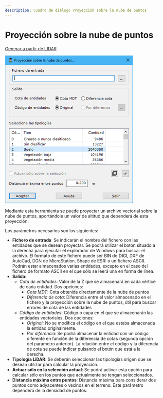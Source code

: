 ```yaml
---
description: Cuadro de diálogo Proyección sobre la nube de puntos
---
```


# Proyección sobre la nube de puntos

[Generar a partir de LIDAR](../../fichas-de-herramientas/ficha-de-herramientas-archivos-lidar/calcular-a-partir-de-lidar.md)

![Cuadro de di&#xE1;logo Proyecci&#xF3;n sobre la nube de puntos](../../../.gitbook/assets/image%20%28140%29.png)

Mediante esta herramienta se puede proyectar un archivo vectorial sobre la nube de puntos, aportándole un valor de altitud que dependerá de esta proyección.

Los parámetros necesarios son los siguientes:

* **Fichero de entrada**: Se indicarán el nombre del fichero con las entidades que se desean proyectar. Se podrá utilizar el botón situado a la derecha para ejecutar el explorador de Windows para buscar el archivo. El formato de este fichero puede ser BIN de DIGI, DXF de AutoCad, DGN de MicroStation, Shape de ESRI o un fichero ASCII. Podrán estar almacenados varias entidades, excepto en el caso del fichero de formato ASCII en el que sólo se leerá una en forma de línea.
* **Salida**:
  * _Cota de entidades_: Valor de la Z que se almacenará en cada vértice de cada entidad. Dos opciones:
    * _Cota MDT_: Cota obtenida directamente de la nube de puntos
    * _Diferencia de cota_: Diferencia entre el valor almacenado en el fichero y la proyección sobre la nube de puntos, útil para buscar errores de cota de las entidades
  * _Código de entidades_: Código o capa en el que se almacenarán las entidades vectoriales. Dos opciones:
    * _Original_: No se modifica el código en el que estaba almacenada la entidad originalmente.
    * _Por diferencia_: Se podrá almacenar la entidad con un código diferente en función de la diferencia de cotas \(segunda opción del parámetro anterior\). La relación entre el código y la diferencia de cota se puede indicar pulsando el botón que está a la derecha.
* **Tipología LiDAR**: Se deberán seleccionar las tipologías origen que se desean utilizar para calcular la proyección.
* **Actuar sólo en la selección actual**: Se podrá activar esta opción para calcular sólo en los puntos que actualmente se tengan seleccionados.
* **Distancia máxima entre puntos**: Distancia máxima para considerar dos puntos como adyacentes o vecinos en el terreno. Este parámetro dependerá de la densidad de puntos.

